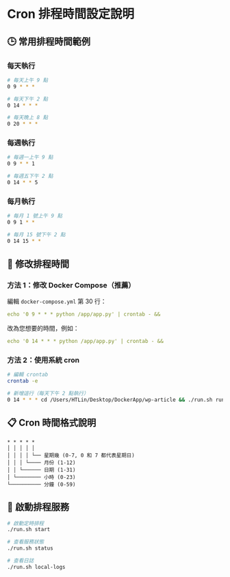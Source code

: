 # Cron 排程時間設定說明

## 🕒 常用排程時間範例

### 每天執行
```bash
# 每天上午 9 點
0 9 * * *

# 每天下午 2 點
0 14 * * *

# 每天晚上 8 點
0 20 * * *
```

### 每週執行
```bash
# 每週一上午 9 點
0 9 * * 1

# 每週五下午 2 點
0 14 * * 5
```

### 每月執行
```bash
# 每月 1 號上午 9 點
0 9 1 * *

# 每月 15 號下午 2 點
0 14 15 * *
```

## 🔧 修改排程時間

### 方法 1：修改 Docker Compose（推薦）
編輯 `docker-compose.yml` 第 30 行：
```yaml
echo '0 9 * * * python /app/app.py' | crontab - &&
```
改為您想要的時間，例如：
```yaml
echo '0 14 * * * python /app/app.py' | crontab - &&
```

### 方法 2：使用系統 cron
```bash
# 編輯 crontab
crontab -e

# 新增這行（每天下午 2 點執行）
0 14 * * * cd /Users/HTLin/Desktop/DockerApp/wp-article && ./run.sh run
```

## 📋 Cron 時間格式說明
```
* * * * *
│ │ │ │ │
│ │ │ │ └── 星期幾 (0-7, 0 和 7 都代表星期日)
│ │ │ └──── 月份 (1-12)
│ │ └────── 日期 (1-31)
│ └──────── 小時 (0-23)
└────────── 分鐘 (0-59)
```

## 🚀 啟動排程服務
```bash
# 啟動定時排程
./run.sh start

# 查看服務狀態
./run.sh status

# 查看日誌
./run.sh local-logs
```
